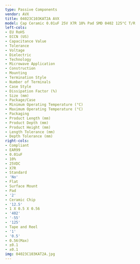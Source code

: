 ```yaml
---
type: Passive Components
vendor: AVX
title: 04023C103KAT2A AVX
model: Cap Ceramic 0.01uF 25V X7R 10% Pad SMD 0402 125°C T/R
left-cols:
- EU RoHS
- ECCN (US)
- Capacitance Value
- Tolerance
- Voltage
- Dielectric
- Technology
- Microwave Application
- Construction
- Mounting
- Termination Style
- Number of Terminals
- Case Style
- Dissipation Factor (%)
- Size (mm)
- Package/Case
- Minimum Operating Temperature (°C)
- Maximum Operating Temperature (°C)
- Packaging
- Product Length (mm)
- Product Depth (mm)
- Product Height (mm)
- Length Tolerance (mm)
- Depth Tolerance (mm)
right-cols:
- Compliant
- EAR99
- 0.01uF
- 10%
- 25VDC
- X7R
- Standard
- 'No'
- Flat
- Surface Mount
- Pad
- '2'
- Ceramic Chip
- '12.5'
- 1 X 0.5 X 0.56
- '402'
- '-55'
- '125'
- Tape and Reel
- '1'
- '0.5'
- 0.56(Max)
- ±0.1
- ±0.1
img: 04023C103KAT2A.jpg
---
```

